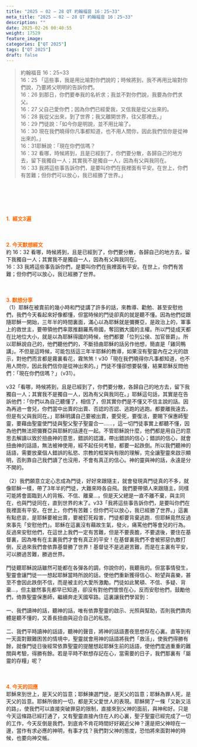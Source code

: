 ```yaml
---
title: "2025 – 02 – 28 QT 約翰福音 16：25~33"
meta_title: "2025 – 02 – 28 QT 約翰福音 16：25~33"
description: ""
date: 2025-02-26 00:40:55
weight: 17529
feature_image: 
categories: ["QT 2025"]
tags: ["QT 2025"]
draft: false
---
```


<blockquote>約翰福音 16：25~33<br />
16：25 「這些事，我是用比喻對你們說的；時候將到，我不再用比喻對你們說，乃要將父明明的告訴你們。<br />
16：26 到那日，你們要奉我的名祈求；我並不對你們說，我要為你們求父。<br />
16：27 父自己愛你們；因為你們已經愛我，又信我是從父出來的。<br />
16：28 我從父出來，到了世界；我又離開世界，往父那裡去。」<br />
16：29 門徒說：「如今你是明說，並不用比喻了。<br />
16：30 現在我們曉得你凡事都知道，也不用人問你，因此我們信你是從神出來的。」<br />
16：31耶穌說：「現在你們信嗎？<br />
16：32 看哪，時候將到，且是已經到了，你們要分散，各歸自己的地方去，留下我獨自一人；其實我不是獨自一人，因為有父與我同在。<br />
16：33 我將這些事告訴你們，是要叫你們在我裡面有平安。在世上，你們有苦難；但你們可以放心，我已經勝了世界。」</blockquote><br />
&nbsp;<br />
<br />
&nbsp;<br />
<br />
<span style="color: #ff6600;" data-darkreader-inline-color=""><strong>1.  經文3遍</strong></span><br />
<br />
&nbsp;<br />
<br />
<span style="color: #ff6600;" data-darkreader-inline-color=""><strong>2. 今天默想經文<br />
</strong></span>約 16：32 看哪，時候將到，且是已經到了，你們要分散，各歸自己的地方去，留下我獨自一人；其實我不是獨自一人，因為有父與我同在。<br />
16：33 我將這些事告訴你們，是要叫你們在我裡面有平安。在世上，你們有苦難；但你們可以放心，我已經勝了世界。<br />
<br />
&nbsp;<br />
<br />
<strong><span style="color: #ff6600;" data-darkreader-inline-color="">3. 默想分享<br />
</span></strong>（1）耶穌在被賣前的幾小時和門徒講了許多的話，來教導、勸勉、甚至安慰他們，我們今天看起來好像都懂，但當時候的門徒卻真的就是聽不懂。因為他們從跟隨耶穌一開始，三年半的時間裏面，滿心以為耶穌就是彌賽亞，是政治上的，軍事上的救世主，要帶領他們率眾推翻羅馬帝國，奪回猶大國的主權。所以門徒成天都在比地位大小，就是以為耶穌得國的時候，他們都要「位列公侯、加官晉爵」。所以耶穌說自己的，他們聽他們的，不斷扭曲耶穌的話另作他想，簡直是「雞同鴨講」。不但是這時候，可能包括這三年半耶穌的教導，如果沒有聖靈內在之光的啟示，對他們而言都是霧裏看花，霧煞煞！v30「現在我們曉得你凡事都知道，也不用人問你，因此我們信你是從神出來的。」門徒不懂卻想要裝懂，結果耶穌反問他們：「現在你們信嗎？」（v31）。<br />
<br />
v32「看哪，時候將到，且是已經到了，你們要分散，各歸自己的地方去，留下我獨自一人；其實我不是獨自一人，因為有父與我同在。」耶穌這句話，其實是在告訴他們：「你們以為自己聽懂了，相信了，但其實你們是不懂又不信主說的話。因為再過一會兒，你們當中出賣的出賣、否認的否認、逃跑的逃跑。都要離我遠去，但是有父與我同在。」耶穌明講自己要被出賣，要受死，要復活，要賜下保惠師聖靈，要藉由聖靈使門徒與聖父聖子聖靈合一……，這一切門徒事實上都聽不懂，因為他們無法把彌賽亞與耶穌的話連在一起。不管耶穌說什麼，他們都是用自己的意思去解讀以致於扭曲神的意思，錯誤的認識，帶出錯誤的信心；錯誤的信心，就會扭曲神的話語，無法被神使用，經不起任何考驗，都要一起跌倒。所以我們聽神的話語，需要放棄個人錯誤的私慾、宗教的框架與有限的理解，完全讓聖靈來啟示顯明，否則靠自己我們讀了也沒用，不會有真正的信心。神的靈與神的話，永遠是分不開的。<br />
<br />
（2）我們願意立定心志成為門徒，好好來跟隨主，就會發現真門徒真的不多，就像耶穌一樣，帶了3年半的門徒，大難來時各自飛。我們要帶領人來跟隨主，同樣可能將會面臨到人的背叛、不信、離棄…，但是天父總是一直不離不棄，與主同在，也與門徒同在，直到世界的末了。v33「我將這些事告訴你們，是要叫你們在我裡面有平安。在世上，你們有苦難；但你們可以放心，我已經勝了世界。」這裏有點悲哀，是耶穌要被出賣，要被釘死殺害，門徒都要背棄逃跑．但耶穌竟然反過來事先「安慰他們」。耶穌在這裏沒有藉故生氣，發火，痛罵他們等會兒的行為。反過來安慰他們，在這世上我們一定有苦難，但是不要喪膽，不要退後，要住在基督裏，因為唯有在主裏我們才會有真正的平安！在基督裏我們不會被邪惡仇敵打倒，反過來我們會依靠基督勝了世界！基督徒不是逃避苦難，而是在主裏有平安，可以勝過苦難，勝過世界。<br />
<br />
門徒聽耶穌說話雖然可能都在各彈各的調，你說你的，我聽我的。但當事情發生，聖靈會讓門徒一一想起耶穌當時所說的話，使他們重新獲得信心、盼望與喜樂，甚至不會因此跌倒不信，而是被主的大愛所激勵。門徒如此駑頓、不信、多疑、背棄…，但主雖然事先都早已知道，卻沒有對他們懷恨在心，反而安慰他們，鼓勵他們，倚靠聖靈保惠師，繼續奔走天國窄路。這裏讓我們學習到：<br />
<br />
一、我們讀神的話，聽神的話，唯有依靠聖靈的啟示、光照與幫助，否則我們靠肉體是聽不懂的，又善長扭曲與迎合自己的私慾。<br />
<br />
二、我們平時讀神的話語，聽神的聲音，將神的話語晝夜思想存在心裏。直等到有一天面對艱難困苦的情境中，聖靈就會用神的話語將我們「救活」，使我們得勝有餘，就像門徒日後經常依靠聖靈的提醒想起耶穌生前的話語，使他們度過重重的難關與考驗，得勝有餘。若是平時不默想存記在心，當需要的日子，我們那裏有「屬靈的存糧」呢？<br />
<br />
&nbsp;<br />
<br />
<strong style="font-size: inherit;"><span style="color: #ff6600;" data-darkreader-inline-color="">4. 今天的回應<br />
</span></strong>耶穌來到世上，是天父的旨意；耶穌揀選門徒，是天父的旨意；耶穌為罪人死，是天父的旨意。耶穌所做的一切，都是天父愛世人的表現。耶穌開了一條「又新又活的路」，使我們可以直接突破罪惡的限制，直接來到父神的面前，與神和好。只是今天這條路已經打通了，又有聖靈直接內住在人的心裏，聖子聖靈已經完成了一切的工作，今天反倒是我們，到底肯不肯花時間好好親近父神？還是把父神䁁在一邊，當作有求必應的神明，有事才找？我們對父神的態度，恐怕將來面對神的時候，也要向神交帳。<br />
<br />
&nbsp;
        